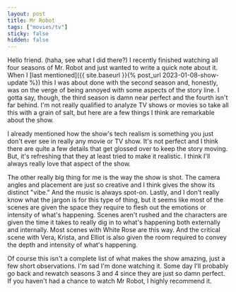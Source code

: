 ```yaml
---
layout: post
title: Mr Robot
tags: ["movies/tv"]
sticky: false
hidden: false
---
```


Hello friend.  (haha, see what I did there?)  I recently finished watching all four seasons of Mr. Robot and just wanted to write a quick note about it.  When I [last mentioned]({{ site.baseurl }}{% post_url 2023-01-08-show-update %}) this I was about done with the second season and, honestly, was on the verge of being annoyed with some aspects of the story line.  I gotta say, though, the third season is damn near perfect and the fourth isn't far behind.  I'm not really qualified to analyze TV shows or movies so take all this with a grain of salt, but here are a few things I think are remarkable about the show.

I already mentioned how the show's tech realism is something you just don't ever see in really any movie or TV show.  It's not perfect and I think there are quite a few details that get glossed over to keep the story moving.  But, it's refreshing that they at least tried to make it realistic.  I think I'll always really love that aspect of the show.

The other really big thing for me is the way the show is shot.  The camera angles and placement are just so creative and I think gives the show its distinct "vibe."  And the music is always spot-on.  Lastly, and I don't really know what the jargon is for this type of thing, but it seems like most of the scenes are given the space they require to flesh out the emotions or intensity of what's happening.  Scenes aren't rushed and the characters are given the time it takes to really dig in to what's happening both externally and internally.  Most scenes with White Rose are this way.  And the critical scene with Vera, Krista, and Elliot is also given the room required to convey the depth and intensity of what's happening.

Of course this isn't a complete list of what makes the show amazing, just a few short observations.  I'm sad I'm done watching it.  Some day I'll probably go back and rewatch seasons 3 and 4 since they are just so damn perfect.  If you haven't had a chance to watch Mr Robot, I highly recommend it.
